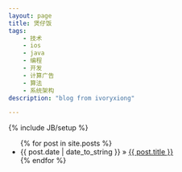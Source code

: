 ```yaml
---
layout: page
title: 煲仔饭
tags:
    - 技术
    - ios
    - java
    - 编程
    - 开发
    - 计算广告
    - 算法
    - 系统架构
description: "blog from ivoryxiong"

---
```

{% include JB/setup %}
<ul class="posts">
  {% for post in site.posts %}
    <li><span>{{ post.date | date_to_string }}</span> &raquo; <a href="{{ BASE_PATH }}{{ post.url }}">{{ post.title }}</a></li>
  {% endfor %}
</ul>
